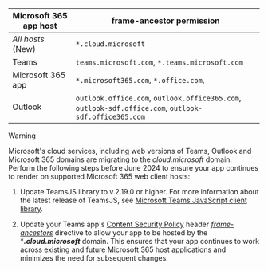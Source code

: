 | **Microsoft 365 app host** | **frame-ancestor permission** |
|--|--|
| *All hosts* (New) | `*.cloud.microsoft` |
| Teams | `teams.microsoft.com`, `*.teams.microsoft.com` |
| Microsoft 365 app | `*.microsoft365.com`, `*.office.com`,  |
| Outlook | `outlook.office.com`, `outlook.office365.com`, `outlook-sdf.office.com`, `outlook-sdf.office365.com` |

> [!WARNING]
> Microsoft's cloud services, including web versions of Teams, Outlook  and Microsoft 365 domains are migrating to the *cloud.microsoft* domain. Perform the following steps before June 2024 to ensure your app continues to render on supported Microsoft 365 web client hosts:
>
> 1. Update TeamsJS library to v.2.19.0 or higher. For more information about the latest release of TeamsJS, see [Microsoft Teams JavaScript client library](https://www.npmjs.com/package/@microsoft/teams-js).
>
> 2. Update your Teams app's [Content Security Policy](https://developer.mozilla.org/en-US/docs/Web/HTTP/CSP) header [*frame-ancestors*](https://developer.mozilla.org/docs/Web/HTTP/Headers/Content-Security-Policy/frame-ancestors) directive to allow your app to be hosted by the ****.cloud.microsoft*** domain. This ensures that your app continues to work across existing and future Microsoft 365 host applications and minimizes the need for subsequent changes.
